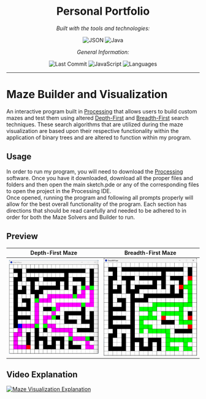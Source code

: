 <div align="center">

# **Personal Portfolio**

*Built with the tools and technologies:*

![JSON](https://img.shields.io/badge/-JSON-black?logo=json&logoColor=white)
![Java](https://img.shields.io/badge/-Java-orange?logo=java&logoColor=black)


*General Information:*

![Last Commit](https://img.shields.io/badge/last%20commit-last%20sunday-blue)
![JavaScript](https://img.shields.io/badge/javascript-91.1%25-yellow)
![Languages](https://img.shields.io/badge/languages-3-blue)

</div>

---

# Maze Builder and Visualization

An interactive program built in [Processing](https://processing.org/) that allows users to build custom mazes and test them using altered [Depth-First](https://en.wikipedia.org/wiki/Depth-first_search) and [Breadth-First](https://en.wikipedia.org/wiki/Breadth-first_search) search techniques. These search algorithms that are utilized during the maze visualization are based upon their respective functionality within the application of binary trees and are altered to function within my program.

## Usage
In order to run my program, you will need to download the [Processing](https://processing.org/) software. Once you have it downloaded, download all the proper files and folders and then open the main sketch.pde or any of the corresponding files to open the project in the Processing IDE.\
Once opened, running the program and following all prompts properly will allow for the best overall functionality of the program. Each section has directions that should be read carefully and needed to be adhered to in order for both the Maze Solvers and Builder to run.

## Preview
Depth-First Maze           | Breadth-First Maze
:-------------------------:|:-------------------------:
![image](https://github.com/willferrens/maze-visualization/blob/main/dfs.png?raw=true) |  ![image](https://github.com/willferrens/maze-visualization/blob/main/bfs.png?raw=true)

## Video Explanation
[![Maze Visualization Explanation](https://img.youtube.com/vi/VIDEO_ID/0.jpg)](https://www.youtube.com/watch?v=VIDEO_ID)
